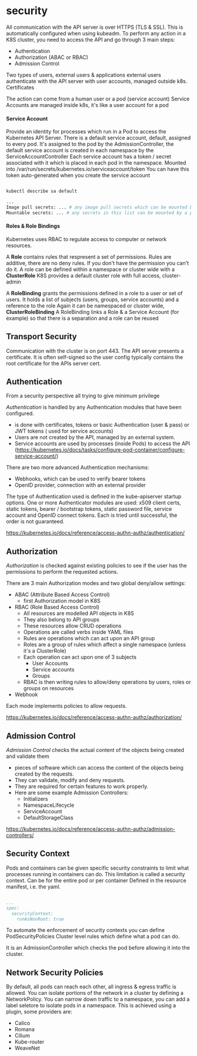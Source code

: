 # security

All communication with the API server is over HTTPS (TLS & SSL).
This is automatically configured when using kubeadm.
To perform any action in a K8S cluster, you need to access the API and go through 3 main steps:

* Authentication
* Authorization (ABAC or RBAC)
* Admission Control

Two types of users, external users & applications
external users authenticate with the API server with user accounts, managed outside k8s. Certificates

The action can come from a human user or a pod (service account)
Service Accounts are managed inside k8s, it's like a user account for a pod

#### Service Account

Provide an identity for processes which run in a Pod to access the Kubernetes API Server.
There is a default service account, default, assigned to every pod.
It's assigned to the pod by the AdmissionController, the default service account is created in each namespace by the ServiceAccountController
Each service account has a token / secret associated with it which is placed in each pod in the namespace. Mounted into /var/run/secrets/kubernetes.io/serviceaccount/token
You can have this token auto-generated when you create the service account

```bash

kubectl describe sa default

...
Image pull secrets: ... # any image pull secrets which can be mounted by a pod with this service account
Mountable secrets: ... # any secrets in this list can be mounted by a pod who has this service account, if it's empty any secrets in the namespace can be mounted

```

#### Roles & Role Bindings

Kubernetes uses RBAC to regulate access to computer or network resources.

A **Role** contains rules that respresent a set of permissions.
Rules are additive, there are no deny rules. If you don't have the permission you can't do it.
A role can be defined within a namespace or cluster wide with a **ClusterRole**
K8S provides a default cluster role with full access, cluster-admin

A **RoleBinding** grants the permissions defined in a role to a user or set of users.
It holds a list of subjects (users, groups, service accounts) and a reference to the role
Again it can be namespaced or cluster wide, **ClusterRoleBinding**
A RoleBinding links a Role & a Service Account (for example) so that there is a separation and a role can be reused

## Transport Security

Communication with the cluster is on port 443.
The API server presents a certificate. It is often self-signed so the user config typically contains the root certificate for the APIs server cert.

## Authentication

From a security perspective all trying to give minimum privilege

*Authentication* is handled by any Authentication modules that have been configured.

* is done with certificates, tokens or basic Authentication (user & pass) or JWT tokens ( used for service accounts)
* Users are not created by the API, managed by an external system.
* Service accounts are used by processes (inside Pods) to access the API (https://kubernetes.io/docs/tasks/configure-pod-container/configure-service-account/)

There are two more advanced Authentication mechanisms:

* Webhooks, which can be used to verify bearer tokens
* OpenID provider, connection with an external provider

The type of Authentication used is defined in the kube-apiserver startup options.
One or more Authenticator modules are used: x509 client certs, static tokens, bearer / bootstrap tokens, static password file, service account and OpenID connect tokens.
Each is tried until successful, the order is not guaranteed.

https://kubernetes.io/docs/reference/access-authn-authz/authentication/

## Authorization

*Authorization* is checked against existing policies to see if the user has the permissions to perform the requested actions.

There are 3 main Authorization modes and two global deny/allow settings:

* ABAC (Attribute Based Access Control)
  * first Authorization model in K8S
* RBAC (Role Based Access Control)
  * All resources are modelled API objects in K8S
  * They also belong to API groups
  * These resources allow CRUD operations
  * Operations are called verbs inside YAML files
  * Rules are operations which can act upon an API group
  * Roles are a group of rules which affect a single namespace (unless it's a ClusterRole)
  * Each operation can act upon one of 3 subjects
    * User Accounts
    * Service accounts
    * Groups
  * RBAC is then writing rules to allow/deny operations by users, roles or groups on resources
* Webhook

Each mode implements policies to allow requests.

https://kubernetes.io/docs/reference/access-authn-authz/authorization/

## Admission Control

*Admission Control* checks the actual content of the objects being created and validate them

* pieces of software which can access the content of the objects being created by the requests.
* They can validate, modify and deny requests.
* They are required for certain features to work properly.
* Here are some example Admission Controllers:
  * Initializers
  * NamespaceLifecycle
  * ServiceAccount
  * DefaultStorageClass

https://kubernetes.io/docs/reference/access-authn-authz/admission-controllers/

## Security Context

Pods and containers can be given specific security constraints to limit what processes running in containers can do.
This limitation is called a security context.
Can be for the entire pod or per container
Defined in the resource manifest, i.e. the yaml.

```YAML

...
spec:
  securityContext:
    runAsNonRoot: true
```

To automate the enforcement of security contexts you can define PodSecurityPolicies
Cluster level rules which define what a pod can do.

It is an AdmissionController which checks the pod before allowing it into the cluster.

## Network Security Policies

By default, all pods can reach each other, all ingress & egress traffic is allowed.
You can isolate portions of the network in a cluster by defining a NetworkPolicy.
You can narrow down traffic to a namespace, you can add a label seletore to isolate pods in a namespace.
This is achieved using a plugin, some providers are:
* Calico
* Romana
* Cilium
* Kube-router
* WeaveNet
